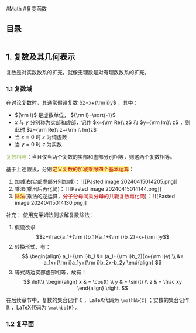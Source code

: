 #Math #复变函数 

## 目录

```toc
```

## 1. 复数及其几何表示

复数是对实数数系的扩充，就像无理数是对有理数数系的扩充。

### 1.1 复数域

在讨论复数时，其通常假设复数 $z=x+{\rm i}y$ ，其中：
- ${\rm i}$ 是虚数单位， ${\rm i}=\sqrt{-1}$ 
- $x$ 与 $y$ 分别称为实部和虚部，记作 $x={\rm Re}\ z$ 和 $y={\rm Im}\ z$ ，则此时 $z={\rm Re}\ z+{\rm i\ Im}z$ 
- 当 $x=0$ 时 $z$ 为纯虚数
- 当 $y=0$ 时 $z$ 为实数

<font color="#9bbb59">复数相等</font>：当且仅当两个复数的实部和虚部分别相等，则这两个复数相等。

基于上述假设，分别<span style="background:#fff88f"><font color="#c00000">定义复数的加减乘除四个基本运算</font></span>：
1. 加减法(实部虚部分别加减)：
	![[Pasted image 20240415014205.png]]
2. 乘法(乘出后再化简)：
	![[Pasted image 20240415014144.png]]
3. <span style="background:#fff88f"><font color="#c00000">除法</font></span>(乘法的逆运算，<font color="#c00000">分子分母同乘分母的共轭复数再化简</font>)：
	![[Pasted image 20240415014130.png]]

补充：
使用克莱姆法则求解复数除法：
1. 假设欲求$$z=\frac{a_1+{\rm i}b_1}{a_1+{\rm i}b_2}=x+{\rm i}y$$
2. 转换形式，有：
$$
\begin{align}
a_1+{\rm i}b_1 &= (a_1+{\rm i}b_2)(x+{\rm i}y) \\
&= a_1x+{\rm i}a_1y+{\rm i}b_2x-b_2y
\end{align}
$$
3. 等式两边实部虚部相等，故有：
$$
\left\{
\begin{align}
x & = \cos(t) \\ 
y & = \sin(t) \\ 
z & = \frac xy 
\end{align}
\right.
$$

在后续章节中，复数的集合记作 $\mathbb{C}$ ，LaTeX代码为 `\mathbb{C}` ；实数的集合记作 $\mathbb{R}$ ，LaTeX代码为 `\mathbb{R}` 。

### 1.2 复平面



